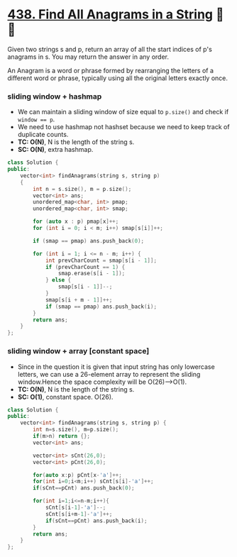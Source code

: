 # [438. Find All Anagrams in a String](https://leetcode.com/problems/find-all-anagrams-in-a-string/) 🌟🌟

Given two strings s and p, return an array of all the start indices of p's anagrams in s. You may return the answer in any order.

An Anagram is a word or phrase formed by rearranging the letters of a different word or phrase, typically using all the original letters exactly once.

### sliding window + hashmap

-   We can maintain a sliding window of size equal to `p.size()` and check if `window == p`.
-   We need to use hashmap not hashset because we need to keep track of duplicate counts.
-   **TC: O(N)**, N is the length of the string s.
-   **SC: O(N)**, extra hashmap.

```cpp
class Solution {
public:
    vector<int> findAnagrams(string s, string p)
    {
        int n = s.size(), m = p.size();
        vector<int> ans;
        unordered_map<char, int> pmap;
        unordered_map<char, int> smap;

        for (auto x : p) pmap[x]++;
        for (int i = 0; i < m; i++) smap[s[i]]++;

        if (smap == pmap) ans.push_back(0);

        for (int i = 1; i <= n - m; i++) {
            int prevCharCount = smap[s[i - 1]];
            if (prevCharCount == 1) {
                smap.erase(s[i - 1]);
            } else {
                smap[s[i - 1]]--;
            }
            smap[s[i + m - 1]]++;
            if (smap == pmap) ans.push_back(i);
        }
        return ans;
    }
};
```

### sliding window + array [constant space]

-   Since in the question it is given that input string has only lowercase letters, we can use a 26-element array to represent the sliding window.Hence the space complexity will be O(26)-->O(1).
-   **TC: O(N)**, N is the length of the string s.
-   **SC: O(1)**, constant space. O(26).

```cpp
class Solution {
public:
    vector<int> findAnagrams(string s, string p) {
        int n=s.size(), m=p.size();
        if(m>n) return {};
        vector<int> ans;

        vector<int> sCnt(26,0);
        vector<int> pCnt(26,0);

        for(auto x:p) pCnt[x-'a']++;
        for(int i=0;i<m;i++) sCnt[s[i]-'a']++;
        if(sCnt==pCnt) ans.push_back(0);

        for(int i=1;i<=n-m;i++){
            sCnt[s[i-1]-'a']--;
            sCnt[s[i+m-1]-'a']++;
            if(sCnt==pCnt) ans.push_back(i);
        }
        return ans;
    }
};
```

